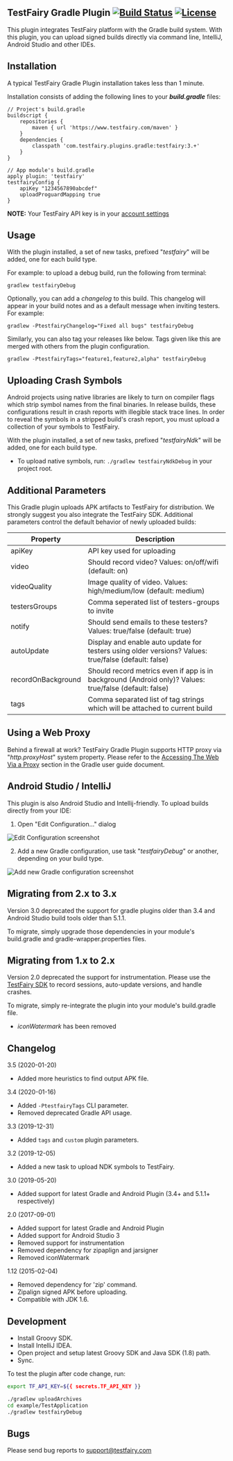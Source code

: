 TestFairy Gradle Plugin [![Build Status](https://travis-ci.org/testfairy/testfairy-gradle-plugin.svg?branch=master)](https://travis-ci.org/testfairy/testfairy-gradle-plugin) [![License](https://img.shields.io/badge/License-Apache%202.0-blue.svg)](https://opensource.org/licenses/Apache-2.0)
-------------------

This plugin integrates TestFairy platform with the Gradle build system. With this plugin, you can upload signed builds directly via command line, IntelliJ, Android Studio and other IDEs.

Installation
---------

A typical TestFairy Gradle Plugin installation takes less than 1 minute. 

Installation consists of adding the following lines to your ***build.gradle*** files:

```
// Project's build.gradle
buildscript {
    repositories {
        maven { url 'https://www.testfairy.com/maven' }
    }
    dependencies {
        classpath 'com.testfairy.plugins.gradle:testfairy:3.+'
    }
}

// App module's build.gradle
apply plugin: 'testfairy'
testfairyConfig {
    apiKey "1234567890abcdef"
    uploadProguardMapping true    
}
```

**NOTE:** Your TestFairy API key is in your [account settings](https://app.testfairy.com/settings#apikey)
     
Usage
-----

With the plugin installed, a set of new tasks, prefixed "*testfairy*" will be added, one for each build type.

For example: to upload a debug build, run the following from terminal:

    gradlew testfairyDebug
    
Optionally, you can add a *changelog* to this build. This changelog will appear in your build notes and as a default message when inviting testers. For example:

    gradlew -PtestfairyChangelog="Fixed all bugs" testfairyDebug

Similarly, you can also tag your releases like below. Tags given like this are merged with others from the plugin configuration.

    gradlew -PtestfairyTags="feature1,feature2,alpha" testfairyDebug
    
Uploading Crash Symbols
-----------------------

Android projects using native libraries are likely to turn on compiler flags which strip symbol names from the final binaries. In release builds, these configurations result in crash reports with illegible stack trace lines. In order to reveal the symbols in a stripped build's crash report, you must upload a collection of your symbols to TestFairy.

With the plugin installed, a set of new tasks, prefixed "*testfairyNdk*" will be added, one for each build type.

* To upload native symbols, run: `./gradlew testfairyNdkDebug` in your project root.
    
Additional Parameters
---------------------

This Gradle plugin uploads APK artifacts to TestFairy for distribution. We strongly suggest you also integrate the TestFairy SDK. Additional parameters control the default behavior of newly uploaded builds:

| Property           | Description |
|--------------------|-------------|
| apiKey             | API key used for uploading |
| video              | Should record video? Values: on/off/wifi (default: on) |
| videoQuality       | Image quality of video. Values: high/medium/low (default: medium) |
| testersGroups      | Comma seperated list of testers-groups to invite |
| notify             | Should send emails to these testers? Values: true/false (default: true) |
| autoUpdate         | Display and enable auto update for testers using older versions? Values: true/false (default: false) |
| recordOnBackground | Should record metrics even if app is in background (Android only)? Values: true/false (default: false) |
| tags               | Comma separated list of tag strings which will be attached to current build |

Using a Web Proxy
--------------------------------

Behind a firewall at work? TestFairy Gradle Plugin supports HTTP proxy via "*http.proxyHost*" system property. Please refer to the [Accessing The Web Via a Proxy](http://www.gradle.org/docs/current/userguide/build_environment.html#sec:accessing_the_web_via_a_proxy) section in the Gradle user guide document.

Android Studio / IntelliJ
-------------------------

This plugin is also Android Studio and Intellij-friendly. To upload builds directly from your IDE:

1. Open "Edit Configuration..." dialog

 ![Edit Configuration screenshot][1] 

2. Add a new Gradle configuration, use task "*testfairyDebug*" or another, depending on your build type.

 ![Add new Gradle configuration screenshot][2]

<a name="migrate_2x"></a>
Migrating from 2.x to 3.x
----

Version 3.0 deprecated the support for gradle plugins older than 3.4 and Android Studio build tools older than 5.1.1.

To migrate, simply upgrade those dependencies in your module's build.gradle and gradle-wrapper.properties files.


<a name="migrate_1x"></a>
Migrating from 1.x to 2.x
----

Version 2.0 deprecated the support for instrumentation. Please use the [TestFairy SDK](https://docs.testfairy.com/Android/Integrating_Android_SDK.html) to record sessions, auto-update versions, and handle crashes. 

To migrate, simply re-integrate the plugin into your module's build.gradle file.

- *iconWatermark* has been removed

Changelog
----
3.5 (2020-01-20)
  - Added more heuristics to find output APK file. 
  
3.4 (2020-01-16)
  - Added `-PtestfairyTags` CLI parameter.
  - Removed deprecated Gradle API usage. 
  
3.3 (2019-12-31)
  - Added `tags` and `custom` plugin parameters.
  
3.2 (2019-12-05)
  - Added a new task to upload NDK symbols to TestFairy.

3.0 (2019-05-20)
  - Added support for latest Gradle and Android Plugin (3.4+ and 5.1.1+ respectively)
  
2.0 (2017-09-01)
  - Added support for latest Gradle and Android Plugin
  - Added support for Android Studio 3
  - Removed support for instrumentation
  - Removed dependency for zipaplign and jarsigner
  - Removed iconWatermark
  
1.12 (2015-02-04)
  - Removed dependency for 'zip' command.
  - Zipalign signed APK before uploading.
  - Compatible with JDK 1.6.

Development
----

* Install Groovy SDK.
* Install IntelliJ IDEA.
* Open project and setup latest Groovy SDK and Java SDK (1.8) path.
* Sync.

To test the plugin after code change, run:

```bash
export TF_API_KEY=${{ secrets.TF_API_KEY }}

./gradlew uploadArchives
cd example/TestApplication
./gradlew testfairyDebug
```

Bugs
----

Please send bug reports to support@testfairy.com 

[1]: https://raw.githubusercontent.com/testfairy/testfairy-gradle-plugin/master/docs/images/preview-open-edit-configurations.png
[2]: https://raw.githubusercontent.com/testfairy/testfairy-gradle-plugin/master/docs/images/preview-add-gradle-task.png

